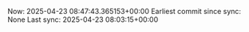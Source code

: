Now: 2025-04-23 08:47:43.365153+00:00 Earliest commit since sync: None Last sync: 2025-04-23 08:03:15+00:00
